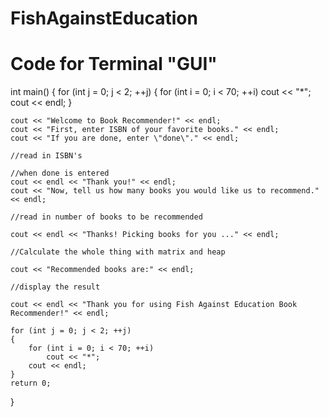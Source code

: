 # FishAgainstEducation

# Code for Terminal "GUI"

int main()
{
    for (int j = 0; j < 2; ++j)
    {
        for (int i = 0; i < 70; ++i)
            cout << "*";
        cout << endl;
    }

    cout << "Welcome to Book Recommender!" << endl;
    cout << "First, enter ISBN of your favorite books." << endl;
    cout << "If you are done, enter \"done\"." << endl;

    //read in ISBN's

    //when done is entered
    cout << endl << "Thank you!" << endl;
    cout << "Now, tell us how many books you would like us to recommend." << endl;

    //read in number of books to be recommended

    cout << endl << "Thanks! Picking books for you ..." << endl;

    //Calculate the whole thing with matrix and heap

    cout << "Recommended books are:" << endl;

    //display the result

    cout << endl << "Thank you for using Fish Against Education Book Recommender!" << endl;
    
    for (int j = 0; j < 2; ++j)
    {
        for (int i = 0; i < 70; ++i)
            cout << "*";
        cout << endl;
    }
    return 0; 
}
